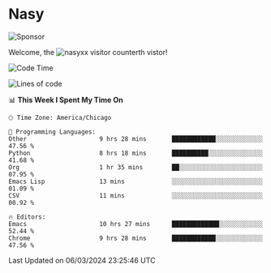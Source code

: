 # Nasy

<!--
<p align="center">
<img height="200" src="https://github-readme-stats.vercel.app/api?username=nasyxx&count_private=true&show_icons=true&theme=dracula&include_all_commits=true"/>
<img height="200" src="https://github-readme-stats.vercel.app/api/top-langs/?username=nasyxx&theme=dracula&hide=html,jupyter+notebook&count_private=true&show_icons=true"/>
</p>

  
----------------
-->

![Sponsor](https://img.shields.io/static/v1.svg?label=Sponsor&message=%E2%9D%A4&logo=GitHub&style=flat&color=pink)
 
Welcome, the ![nasyxx visitor counter](https://count.getloli.com/get/@nasyxx?theme=rule34)th vistor!
 
<!--START_SECTION:waka-->
![Code Time](http://img.shields.io/badge/Code%20Time-4%2C342%20hrs%2051%20mins-blue)

![Lines of code](https://img.shields.io/badge/From%20Hello%20World%20I%27ve%20Written-6.3%20million%20lines%20of%20code-blue)

📊 **This Week I Spent My Time On** 

```text
🕑︎ Time Zone: America/Chicago

💬 Programming Languages: 
Other                    9 hrs 28 mins       ████████████░░░░░░░░░░░░░   47.56 % 
Python                   8 hrs 18 mins       ██████████░░░░░░░░░░░░░░░   41.68 % 
Org                      1 hr 35 mins        ██░░░░░░░░░░░░░░░░░░░░░░░   07.95 % 
Emacs Lisp               13 mins             ░░░░░░░░░░░░░░░░░░░░░░░░░   01.09 % 
CSV                      11 mins             ░░░░░░░░░░░░░░░░░░░░░░░░░   00.92 % 

🔥 Editors: 
Emacs                    10 hrs 27 mins      █████████████░░░░░░░░░░░░   52.44 % 
Chrome                   9 hrs 28 mins       ████████████░░░░░░░░░░░░░   47.56 % 
```


 Last Updated on 06/03/2024 23:25:46 UTC
<!--END_SECTION:waka-->

<!-- ![visitors](https://visitor-badge.laobi.icu/badge?page_id=nasyxx.nasyxx) -->
